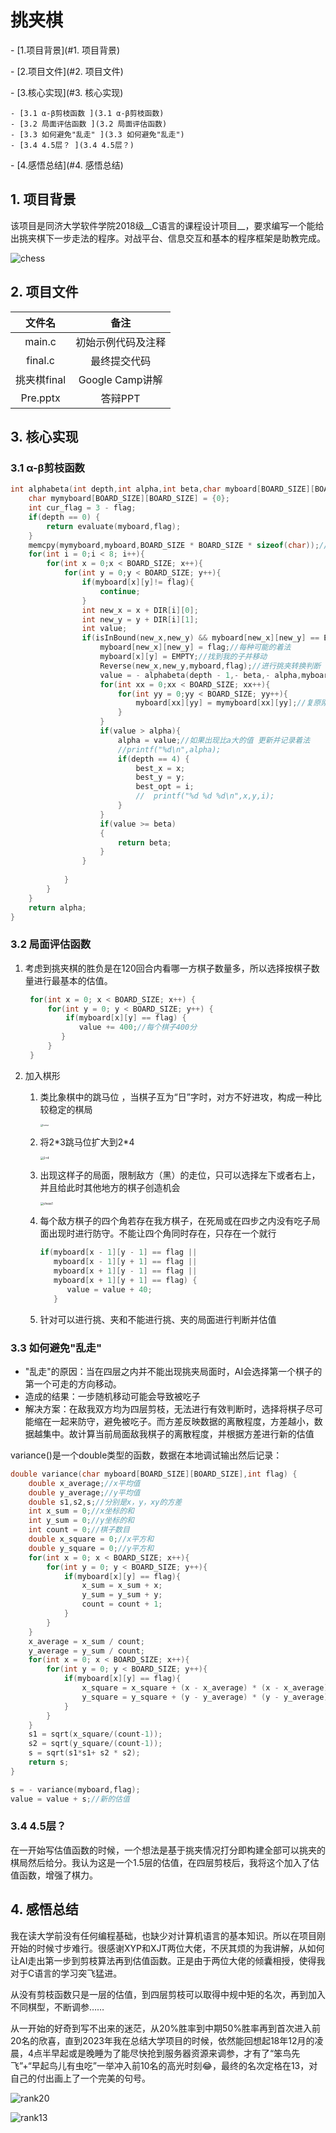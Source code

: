 # 挑夹棋

\- [1.项目背景](#1. 项目背景) 

\- [2.项目文件](#2. 项目文件) 

\- [3.核心实现](#3. 核心实现) 

	- [3.1 α-β剪枝函数 ](3.1 α-β剪枝函数)
	- [3.2 局面评估函数 ](3.2 局面评估函数)
	- [3.3 如何避免"乱走" ](3.3 如何避免"乱走")
	- [3.4 4.5层？ ](3.4 4.5层？)

\- [4.感悟总结](#4. 感悟总结)



## 1. 项目背景

该项目是同济大学软件学院2018级__C语言的课程设计项目__，要求编写一个能给出挑夹棋下一步走法的程序。对战平台、信息交互和基本的程序框架是助教完成。

![chess](/assets/chess.png)

## 2. 项目文件

|   文件名    |        备注        |
| :---------: | :----------------: |
|   main.c    | 初始示例代码及注释 |
|   final.c   |    最终提交代码    |
| 挑夹棋final |  Google Camp讲解   |
|  Pre.pptx   |      答辩PPT       |



## 3. 核心实现

### 3.1 α-β剪枝函数

```c
int alphabeta(int depth,int alpha,int beta,char myboard[BOARD_SIZE][BOARD_SIZE],int flag) {
    char mymyboard[BOARD_SIZE][BOARD_SIZE] = {0};
    int cur_flag = 3 - flag;
    if(depth == 0) {
        return evaluate(myboard,flag);
    }
    memcpy(mymyboard,myboard,BOARD_SIZE * BOARD_SIZE * sizeof(char));//拷贝当前棋局以备用，每层要复原
    for(int i = 0;i < 8; i++){
        for(int x = 0;x < BOARD_SIZE; x++){
            for(int y = 0;y < BOARD_SIZE; y++){
                if(myboard[x][y]!= flag){
                    continue;
                }
                int new_x = x + DIR[i][0];
                int new_y = y + DIR[i][1];
                int value;
                if(isInBound(new_x,new_y) && myboard[new_x][new_y] == EMPTY){
                    myboard[new_x][new_y] = flag;//每种可能的着法
                    myboard[x][y] = EMPTY;//找到我的子并移动
                    Reverse(new_x,new_y,myboard,flag);//进行挑夹转换判断
                    value = - alphabeta(depth - 1,- beta,- alpha,myboard,cur_flag);//ab剪枝递归 <注意交换ab位置且为负值 基于负极大值搜索>
                    for(int xx = 0;xx < BOARD_SIZE; xx++){
                        for(int yy = 0;yy < BOARD_SIZE; yy++){
                            myboard[xx][yy] = mymyboard[xx][yy];//复原刚刚移动的棋盘 即撤销着法
                        }
                    }
                    if(value > alpha){
                        alpha = value;//如果出现比a大的值 更新并记录着法
                        //printf("%d\n",alpha);
                        if(depth == 4) {
                            best_x = x;
                            best_y = y;
                            best_opt = i;
                            //  printf("%d %d %d\n",x,y,i);
                        }
                    }
                    if(value >= beta)
                    {
                        return beta;
                    }
                }
                
            }
        }
    }
    return alpha;
}
```

### 3.2 局面评估函数

1. 考虑到挑夹棋的胜负是在120回合内看哪一方棋子数量多，所以选择按棋子数量进行最基本的估值。

   ```c
    for(int x = 0; x < BOARD_SIZE; x++) {
        for(int y = 0; y < BOARD_SIZE; y++) {
        	if(myboard[x][y] == flag) {
               value += 400;//每个棋子400分
           }
        }
    }
   ```

2. 加入棋形

   1. 类比象棋中的跳马位 ，当棋子互为“日”字时，对方不好进攻，构成一种比较稳定的棋局

      <img src="/assets/horse.png" alt="horse" style="zoom: 25%;" />

   2. 将2*3跳马位扩大到2\*4

      <img src="/assets/24.png" alt="2*4" style="zoom: 33%;" />

   3. 出现这样子的局面，限制敌方（黑）的走位，只可以选择左下或者右上，并且给此时其他地方的棋子创造机会

      <img src="/assets/chess1.png" alt="chess1" style="zoom: 33%;" />

   4. 每个敌方棋子的四个角若存在我方棋子，在死局或在四步之内没有吃子局面出现时进行防守。不能让四个角同时存在，只存在一个就行

      ```c
      if(myboard[x - 1][y - 1] == flag || 
         myboard[x - 1][y + 1] == flag || 
         myboard[x + 1][y - 1] == flag || 
         myboard[x + 1][y + 1] == flag) {
            value = value + 40;
         }
      ```

   5. 针对可以进行挑、夹和不能进行挑、夹的局面进行判断并估值

### 3.3 如何避免"乱走"

- "乱走"的原因：当在四层之内并不能出现挑夹局面时，AI会选择第一个棋子的第一个可走的方向移动。
- 造成的结果：一步随机移动可能会导致被吃子
- 解决方案：在敌我双方均为四层剪枝，无法进行有效判断时，选择将棋子尽可能缩在一起来防守，避免被吃子。而方差反映数据的离散程度，方差越小，数据越集中。故计算当前局面敌我棋子的离散程度，并根据方差进行新的估值

variance()是一个double类型的函数，数据在本地调试输出然后记录：

```c
double variance(char myboard[BOARD_SIZE][BOARD_SIZE],int flag) {
    double x_average;//x平均值
    double y_average;//y平均值
    double s1,s2,s;//分别是x，y，xy的方差
    int x_sum = 0;//x坐标的和
    int y_sum = 0;//y坐标的和
    int count = 0;//棋子数目
    double x_square = 0;//x平方和
    double y_square = 0;//y平方和
    for(int x = 0; x < BOARD_SIZE; x++){
        for(int y = 0; y < BOARD_SIZE; y++){
            if(myboard[x][y] == flag){
                x_sum = x_sum + x;
                y_sum = y_sum + y;
                count = count + 1;
            }
        }
    }
    x_average = x_sum / count;
    y_average = y_sum / count;
    for(int x = 0; x < BOARD_SIZE; x++){
        for(int y = 0; y < BOARD_SIZE; y++){
            if(myboard[x][y] == flag){
                x_square = x_square + (x - x_average) * (x - x_average);
                y_square = y_square + (y - y_average) * (y - y_average);
            }
        }
    }
    s1 = sqrt(x_square/(count-1));
    s2 = sqrt(y_square/(count-1));
    s = sqrt(s1*s1+ s2 * s2);
    return s;
}

s = - variance(myboard,flag);
value = value + s;//新的估值
```



### 3.4 4.5层？

​    在一开始写估值函数的时候，一个想法是基于挑夹情况打分即构建全部可以挑夹的棋局然后给分。我认为这是一个1.5层的估值，在四层剪枝后，我将这个加入了估值函数，增强了棋力。 



## 4. 感悟总结

我在读大学前没有任何编程基础，也缺少对计算机语言的基本知识。所以在项目刚开始的时候寸步难行。很感谢XYP和XJT两位大佬，不厌其烦的为我讲解，从如何让AI走出第一步到剪枝算法再到估值函数。正是由于两位大佬的倾囊相授，使得我对于C语言的学习突飞猛进。

从没有剪枝函数只是一层的估值，到四层剪枝可以取得中规中矩的名次，再到加入不同棋型，不断调参……

从一开始的好奇到写不出来的迷茫，从20%胜率到中期50%胜率再到首次进入前20名的欣喜，直到2023年我在总结大学项目的时候，依然能回想起18年12月的凌晨，4点半早起或是晚睡为了能尽快抢到服务器资源来调参，才有了“笨鸟先飞”+“早起鸟儿有虫吃”一举冲入前10名的高光时刻:joy:，最终的名次定格在13，对自己的付出画上了一个完美的句号。

![rank20](assets/rank18.jpg)

![rank13](/assets/rank13.jpg)

